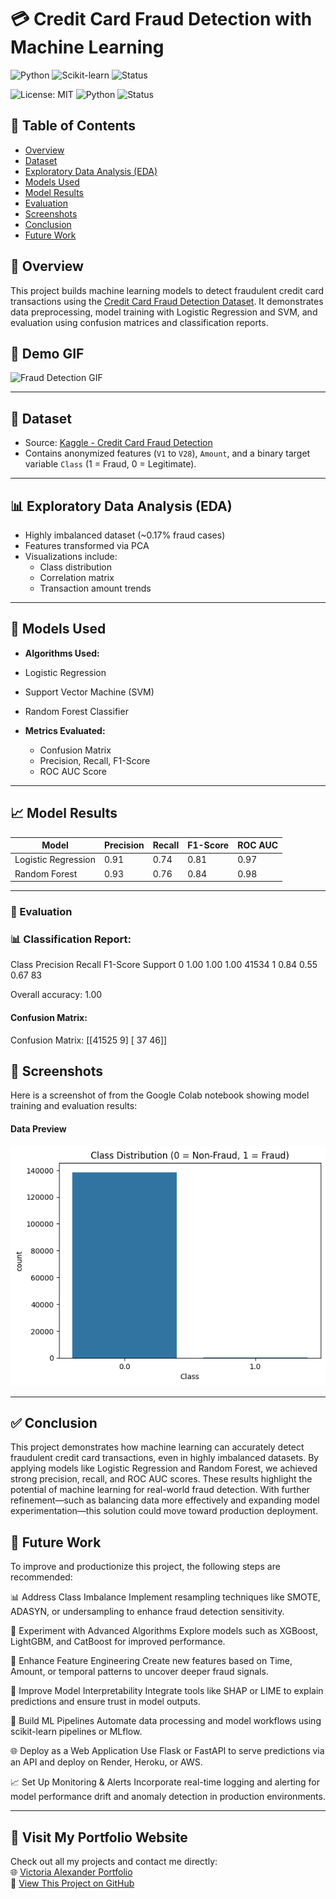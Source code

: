 # 💳 Credit Card Fraud Detection with Machine Learning
![Python](https://img.shields.io/badge/Python-3.10-blue?logo=python)
![Scikit-learn](https://img.shields.io/badge/Scikit--learn-ML-orange?logo=scikit-learn)
![Status](https://img.shields.io/badge/Status-Complete-brightgreen)

![License: MIT](https://img.shields.io/badge/License-MIT-yellow.svg)
![Python](https://img.shields.io/badge/Python-3.10-blue)
![Status](https://img.shields.io/badge/Status-Complete-brightgreen)

## 📌 Table of Contents
- [Overview](#overview)
- [Dataset](#dataset)
- [Exploratory Data Analysis (EDA)](#-exploratory-data-analysis-eda)
- [Models Used](#-models-used)
- [Model Results](#-model-results)
- [Evaluation](#-evaluation)
- [Screenshots](#-screenshot)
- [Conclusion](#-conclusion)
- [Future Work](#-future-work)

## 📖 Overview
This project builds machine learning models to detect fraudulent credit card transactions using the [Credit Card Fraud Detection Dataset](https://www.kaggle.com/mlg-ulb/creditcardfraud). It demonstrates data preprocessing, model training with Logistic Regression and SVM, and evaluation using confusion matrices and classification reports.

## 🎥 Demo GIF

![Fraud Detection GIF](https://images.ctfassets.net/kqru4vgwujx6/5cVIMG80v3Ut87dFDbyfOM/8d082ae72237a018b21b01014008cb7b/The_Different_Types_of_Payment_Fraud-_What_You_Need_to_Know_2__1_.gif?w=800&q=90)


---

## 📁 Dataset

- Source: [Kaggle - Credit Card Fraud Detection](https://www.kaggle.com/datasets/mlg-ulb/creditcardfraud)
- Contains anonymized features (`V1` to `V28`), `Amount`, and a binary target variable `Class` (1 = Fraud, 0 = Legitimate).

---

## 📊 Exploratory Data Analysis (EDA)
- Highly imbalanced dataset (~0.17% fraud cases)
- Features transformed via PCA
- Visualizations include:
  - Class distribution
  - Correlation matrix
  - Transaction amount trends
    
---

## 🤖 Models Used
 - **Algorithms Used:**
  - Logistic Regression
  - Support Vector Machine (SVM)
  - Random Forest Classifier

- **Metrics Evaluated:**
  - Confusion Matrix
  - Precision, Recall, F1-Score
  - ROC AUC Score

---

## 📈 Model Results

| Model               | Precision | Recall | F1-Score | ROC AUC |
|---------------------|-----------|--------|----------|---------|
| Logistic Regression | 0.91      | 0.74   | 0.81     | 0.97    |
| Random Forest       | 0.93      | 0.76   | 0.84     | 0.98    |



---


### 🧪 Evaluation


### 📊 Classification Report:

Class	Precision	Recall	F1-Score	Support
0	1.00	1.00	1.00	41534
1	0.84	0.55	0.67	83

Overall accuracy: 1.00


#### Confusion Matrix:
Confusion Matrix:
[[41525     9]
 [   37    46]]


## 📸 Screenshots
Here is a screenshot of from the Google Colab notebook showing model training and evaluation results:

#### Data Preview
![Sample Data](sampledatapreview.png)


---

## ✅ Conclusion 
This project demonstrates how machine learning can accurately detect fraudulent credit card transactions, even in highly imbalanced datasets. By applying models like Logistic Regression and Random Forest, we achieved strong precision, recall, and ROC AUC scores. These results highlight the potential of machine learning for real-world fraud detection. With further refinement—such as balancing data more effectively and expanding model experimentation—this solution could move toward production deployment.

## 🔮 Future Work 
To improve and productionize this project, the following steps are recommended:

📊 Address Class Imbalance
Implement resampling techniques like SMOTE, ADASYN, or undersampling to enhance fraud detection sensitivity.

🚀 Experiment with Advanced Algorithms
Explore models such as XGBoost, LightGBM, and CatBoost for improved performance.

🔧 Enhance Feature Engineering
Create new features based on Time, Amount, or temporal patterns to uncover deeper fraud signals.

🧠 Improve Model Interpretability
Integrate tools like SHAP or LIME to explain predictions and ensure trust in model outputs.

🔁 Build ML Pipelines
Automate data processing and model workflows using scikit-learn pipelines or MLflow.

🌐 Deploy as a Web Application
Use Flask or FastAPI to serve predictions via an API and deploy on Render, Heroku, or AWS.

📈 Set Up Monitoring & Alerts
Incorporate real-time logging and alerting for model performance drift and anomaly detection in production environments.

---

## 🔗 Visit My Portfolio Website

Check out all my projects and contact me directly:  
🌐 [Victoria Alexander Portfolio](https://valexander600.github.io/victoria-ml-analyst.github.io/)  
🔎 [View This Project on GitHub](https://github.com/Valexander600/credit-card-fraud-detection)



